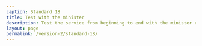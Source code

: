 ```yaml
---
caption: Standard 18
title: Test with the minister
description: Test the service from beginning to end with the minister responsible for it.
layout: page
permalink: /version-2/standard-18/
---
```

